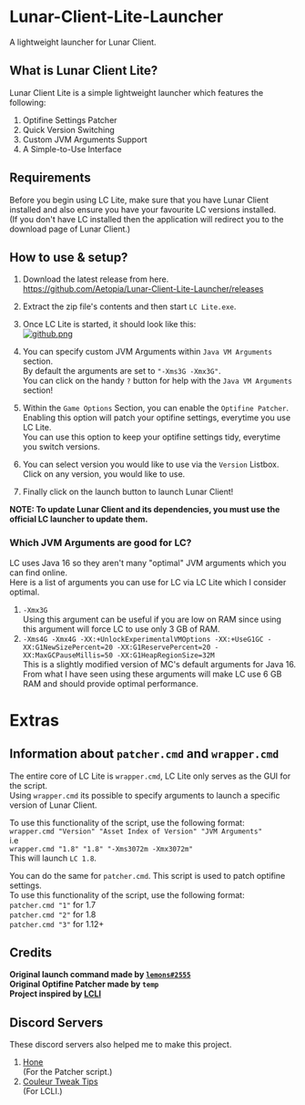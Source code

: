 # Lunar-Client-Lite-Launcher
A lightweight launcher for Lunar Client.
## What is Lunar Client Lite?
Lunar Client Lite is a simple lightweight launcher which features the following: 
1. Optifine Settings Patcher 
2. Quick Version Switching 
3. Custom JVM Arguments Support 
4. A Simple-to-Use Interface  
## Requirements
Before you begin using LC Lite, make sure that you have Lunar Client installed and also ensure you have your favourite LC versions installed.  
(If you don't have LC installed then the application will redirect you to the download page of Lunar Client.)  
## How to use & setup?
1. Download the latest release from here.  
https://github.com/Aetopia/Lunar-Client-Lite-Launcher/releases

2. Extract the zip file's contents and then start `LC Lite.exe`.

3. Once LC Lite is started, it should look like this:  
[![github.png](https://i.postimg.cc/m2g2kD9V/github.png)](https://postimg.cc/c6PN5dX8)  

4. You can specify custom JVM Arguments within `Java VM Arguments` section.  
By default the arguments are set to `"-Xms3G -Xmx3G"`.  
You can click on the handy `?` button for help with the `Java VM Arguments` section!

5. Within the `Game Options` Section, you can enable the `Optifine Patcher`.  
Enabling this option will patch your optifine settings, everytime you use LC Lite.  
You can use this option to keep your optifine settings tidy, everytime you switch versions.

6. You can select version you would like to use via the `Version` Listbox. 
Click on any version, you would like to use.  

7. Finally click on the launch button to launch Lunar Client!  


<b>NOTE: To update Lunar Client and its dependencies, you must use the official LC launcher to update them.</b>
### Which JVM Arguments are good for LC?
LC uses Java 16 so they aren't many "optimal" JVM arguments which you can find online.  
Here is a list of arguments you can use for LC via LC Lite which I consider optimal.  

1. `-Xmx3G`  
Using this argument can be useful if you are low on RAM since using this argument will force LC to use only 3 GB of RAM.
2. `-Xms4G -Xmx4G -XX:+UnlockExperimentalVMOptions -XX:+UseG1GC -XX:G1NewSizePercent=20 -XX:G1ReservePercent=20 -XX:MaxGCPauseMillis=50 -XX:G1HeapRegionSize=32M`  
This is a slightly modified version of MC's default arguments for Java 16. From what I have seen using these arguments will make LC use 6 GB RAM and should provide optimal performance.

# Extras
## Information about `patcher.cmd` and `wrapper.cmd`

The entire core of LC Lite is `wrapper.cmd`, LC Lite only serves as the GUI for the script.  
Using `wrapper.cmd` its possible to specify arguments to launch a specific version of Lunar Client.  

To use this functionality of the script, use the following format:  
`wrapper.cmd "Version" "Asset Index of Version" "JVM Arguments"`  
i.e  
`wrapper.cmd "1.8" "1.8" "-Xms3072m -Xmx3072m"`  
This will launch `LC 1.8`.  

You can do the same for `patcher.cmd`. This script is used to patch optifine settings.  
To use this functionality of the script, use the following format:  
`patcher.cmd "1"` for 1.7   
`patcher.cmd "2"` for 1.8   
`patcher.cmd "3"` for 1.12+

## Credits
<b>Original launch command made by [`lemons#2555`](https://github.com/respecting)  
Original Optifine Patcher made by `temp`  
Project inspired by [LCLI](https://github.com/couleur-tweak-tips/utils/blob/main/LCLI.bat)</b>

## Discord Servers
These discord servers also helped me to make this project.  
1. [Hone](https://discord.com/invite/hone)  
(For the Patcher script.)
2. [Couleur Tweak Tips](http://discord.gg/CTT)  
(For LCLI.)
